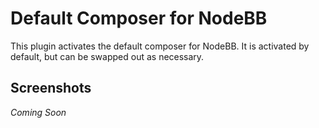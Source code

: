 # Default Composer for NodeBB

This plugin activates the default composer for NodeBB. It is activated by default, but can be swapped out as necessary.

## Screenshots

*Coming Soon*